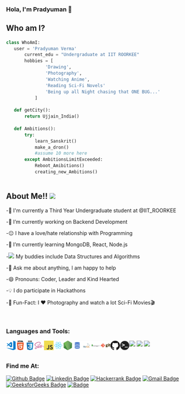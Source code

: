 ### Hola, I'm Pradyuman 👋

 ## Who am I?
 ```python
 class WhoAmI:
 	user = 'Pradyuman Verma'
		current_edu = "Undergraduate at IIT ROORKEE"
		hobbies = [
				'Drawing',
                'Photography',
				'Watching Anime',
				'Reading Sci-Fi Novels'
				'Being up all Night chasing that ONE BUG...'
			]
	
	def getCity():
		return Ujjain_India()
	
	def Ambitions():
        try:
            learn_Sanskrit()
            make_a_dron()
            #assume 10 more here
		except AmbitionsLimitExceeded: 
            Reboot_Amibitions()
            creating_new_Ambitions()
	
 ```
## About Me!! <img src="https://media.giphy.com/media/VgCDAzcKvsR6OM0uWg/giphy.gif" width="50">

-🏫 I'm currently a Third Year Undergraduate student at @IIT_ROORKEE

-🔭 I’m currently working on Backend Development

-😐 I have a love/hate relationship with Programming

-🌱 I’m currently learning MongoDB, React, Node.js

-<img src="https://media.giphy.com/media/WUlplcMpOCEmTGBtBW/giphy.gif" width="30"> My buddies include Data Structures and Algorithms

-💬 Ask me about anything, I am happy to help

-😄 Pronouns: Coder, Leader and Kind Hearted

-💡 I do participate in Hackathons

-🎉 Fun-Fact: I ❤️ Photography and watch a lot Sci-Fi Movies🎬

<br />

### Languages and Tools:

<img align="left" alt="Visual Studio Code" width="26px" src="https://raw.githubusercontent.com/github/explore/80688e429a7d4ef2fca1e82350fe8e3517d3494d/topics/visual-studio-code/visual-studio-code.png" />
<img align="left" alt="HTML5" width="26px" src="https://raw.githubusercontent.com/github/explore/80688e429a7d4ef2fca1e82350fe8e3517d3494d/topics/html/html.png" />
<img align="left" alt="CSS3" width="26px" src="https://raw.githubusercontent.com/github/explore/80688e429a7d4ef2fca1e82350fe8e3517d3494d/topics/css/css.png" />
<img align="left" alt="Sass" width="26px" src="https://raw.githubusercontent.com/github/explore/80688e429a7d4ef2fca1e82350fe8e3517d3494d/topics/sass/sass.png" />
<img align="left" alt="JavaScript" width="26px" src="https://raw.githubusercontent.com/github/explore/80688e429a7d4ef2fca1e82350fe8e3517d3494d/topics/javascript/javascript.png" />
<img align="left" alt="React" width="26px" src="https://raw.githubusercontent.com/github/explore/80688e429a7d4ef2fca1e82350fe8e3517d3494d/topics/react/react.png" />
<img align="left" alt="Node.js" width="26px" src="https://raw.githubusercontent.com/github/explore/80688e429a7d4ef2fca1e82350fe8e3517d3494d/topics/nodejs/nodejs.png" />
<img align="left" alt="SQL" width="26px" src="https://raw.githubusercontent.com/github/explore/80688e429a7d4ef2fca1e82350fe8e3517d3494d/topics/sql/sql.png" />
<img align="left" alt="MySQL" width="26px" src="https://raw.githubusercontent.com/github/explore/80688e429a7d4ef2fca1e82350fe8e3517d3494d/topics/mysql/mysql.png" />
<img align="left" alt="MongoDB" width="26px" src="https://raw.githubusercontent.com/github/explore/80688e429a7d4ef2fca1e82350fe8e3517d3494d/topics/mongodb/mongodb.png" />
<img src = 'https://github.com/MarikIshtar007/MarikIshtar007/blob/master/images/bootstrap.svg' width='33'/> 
<img align="left" alt="Git" width="26px" src="https://raw.githubusercontent.com/github/explore/80688e429a7d4ef2fca1e82350fe8e3517d3494d/topics/git/git.png" />
<img align="left" alt="GitHub" width="26px" src="https://raw.githubusercontent.com/github/explore/78df643247d429f6cc873026c0622819ad797942/topics/github/github.png" />
<img align="left" alt="Terminal" width="26px" src="https://raw.githubusercontent.com/github/explore/80688e429a7d4ef2fca1e82350fe8e3517d3494d/topics/terminal/terminal.png" />
<img src = 'https://github.com/MarikIshtar007/MarikIshtar007/blob/master/images/cpp.svg' width='30'/> <img src = 'https://github.com/MarikIshtar007/MarikIshtar007/blob/master/images/python2.png' height='30'/>
<br />
<br />

### Find me At:

[![Github Badge](http://img.shields.io/badge/-Github-black?style=flat-square&logo=github&link=https://github.com/pradyuman-verma/)](https://github.com/pradyuman-verma/) 
[![Linkedin Badge](https://img.shields.io/badge/-LinkedIn-blue?style=flat-square&logo=Linkedin&logoColor=white&link=https://www.linkedin.com/in/pradyuman-verma/)](https://www.linkedin.com/in/pradyuman-verma/)
[![Hackerrank Badge](https://img.shields.io/badge/-Hackerrank-2EC866?style=flat-square&logo=HackerRank&logoColor=white&link=https://www.hackerrank.com/pradyumnverma27)](https://www.hackerrank.com/pradyumnverma27)
[![Gmail Badge](https://img.shields.io/badge/-Gmail-d14836?style=flat-square&logo=Gmail&logoColor=white&link=mailto:pradyumnverma27@gmail.com)](mailto:pradyumnverma27@gmail.com)
[![GeeksforGeeks Badge](https://img.shields.io/badge/-GeeksforGeeks-0F9D58?style=flat-square&logo=GeeksforGeeks&logoColor=white&link=https://auth.geeksforgeeks.org/user/pradyf/)](https://auth.geeksforgeeks.org/user/pradyf/)
[![Badge](https://cp-logo.vercel.app/codeforces/pradyuman)](https://codeforces.com/profile/Pradyuman)